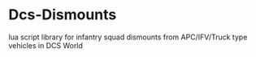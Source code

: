 # Dcs-Dismounts
lua script library for infantry squad dismounts from APC/IFV/Truck type vehicles in DCS World
